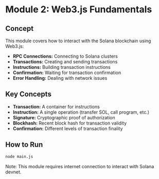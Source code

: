 # Module 2: Web3.js Fundamentals

## Concept

This module covers how to interact with the Solana blockchain using Web3.js:

- **RPC Connections:** Connecting to Solana clusters
- **Transactions:** Creating and sending transactions
- **Instructions:** Building transaction instructions
- **Confirmation:** Waiting for transaction confirmation
- **Error Handling:** Dealing with network issues

## Key Concepts

- **Transaction:** A container for instructions
- **Instruction:** A single operation (transfer SOL, call program, etc.)
- **Signature:** Cryptographic proof of authorization
- **Blockhash:** Recent block hash for transaction validity
- **Confirmation:** Different levels of transaction finality

## How to Run

```bash
node main.js
```

Note: This module requires internet connection to interact with Solana devnet.
